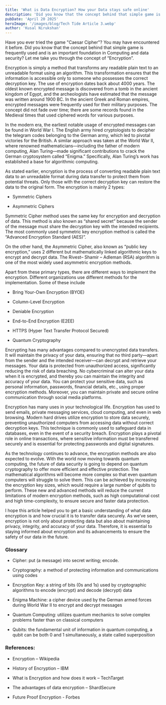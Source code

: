 ```yaml
---
title: 'What is Data Encryption? How your Data stays safe online'
description: 'Did you know that the concept behind that simple game is frequently used and is an important foundation in Computing and data security?'
pubDate: 'April 20 2025'
heroImage: '/images/blog/Tech Tide Article 3.webp'
author: 'Kusal Nirukshan'
---
```


Have you ever tried the game "Caesar Cipher"?  You may have encountered it before.  Did you know that the concept behind that simple game is frequently used and is an important foundation in Computing and data security? Let me take you through the concept of “Encryption”.

 

Encryption is simply a method that transforms any readable plain text to an unreadable format using an algorithm. This transformation ensures that the information is accessible only to someone who possesses the correct decryption key. The use of encryption dates back about 4000 years. The oldest known encrypted message is discovered from a tomb in the ancient kingdom of Egypt, and the archeologists have estimated that the message was written around 1900 BC. In the ancient Greek and Roman empires, encrypted messages were frequently used for their military purposes. The concept did not fade over time; there are some records found in the Medieval times that used ciphered words for various purposes.

 

In the modern era, the earliest notable usage of encrypted messages can be found in World War I. The English army hired cryptologists to decipher the telegram codes belonging to the German army, which led to pivotal victories for the British. A similar approach was taken at the World War II, where renowned mathematicians—including the father of modern computing, Alan Turing—made significant contributions to crack the German cryptosystem called “Enigma.” Specifically, Alan Turing’s work has established a base for algorithmic computing. 

 

As stated earlier, encryption is the process of converting readable plain text data to an unreadable format during data transfer to protect them from potential threats. Only those with the correct decryption key can restore the data to the original form. The encryption is mainly 2 types:

- Symmetric Ciphers

- Asymmetric Ciphers

Symmetric Cipher method uses the same key for encryption and decryption of data. This method is also known as “shared secret” because the sender of the message must share the decryption key with the intended recipients. The most commonly used symmetric key encryption method is called the “Advanced Encryption Standard (AES)”. 

On the other hand, the Asymmetric Cipher, also known as “public key encryption,” uses 2 different but mathematically linked algorithmic keys to encrypt and decrypt data. The Rivest– Shamir – Adleman (RSA) algorithm is one of the most widely used asymmetric encryption methods.

 

Apart from these primary types, there are different ways to implement the encryption. Different organizations use different methods for the implementation. Some of these include

- Bring Your-Own Encryption (BYOE)

- Column-Level Encryption

- Deniable Encryption

- End-to-End Encryption (E2EE)

- HTTPS (Hyper Text Transfer Protocol Secured)

- Quantum Cryptography

 

Encrypting has many advantages compared to unencrypted data transfers. It will maintain the privacy of your data, ensuring that no third party—apart from the sender and the intended receiver—can decrypt and retrieve your messages. Your data is protected from unauthorized access, significantly reducing the risk of data breaching. No cybercriminal can alter your data when it is encrypted, and thereby you can maintain the integrity and accuracy of your data. You can protect your sensitive data, such as personal information, passwords, financial details, etc., using proper encryption methods. Moreover, you can maintain private and secure online communication through social media platforms.

 

Encryption has many uses in your technological life. Encryption has used to send emails, private messaging services, cloud computing, and even in web browsing. Modern hard drives utilize encryption to store data securely, preventing unauthorized computers from accessing data without correct decryption keys. This technique is commonly used to safeguard data in databases, even in the event of a security breach.   Encryption plays a pivotal role in online transactions, where sensitive information must be transferred securely and is essential for protecting passwords and digital signatures. 

 

As the technology continues to advance, the encryption methods are also expected to evolve. With the world now moving towards quantum computing, the future of data security is going to depend on quantum cryptography to offer more efficient and effective protection. The mathematical algorithms will become more complex so that even quantum computers will struggle to solve them. This can be achieved by increasing the encryption key sizes, which would require a large number of qubits to perform. These new and advanced methods will reduce the current limitations of modern encryption methods, such as high computational cost and high time-complexity, to ensure secure and faster data protection.

 

I hope this article helped you to get a basic understanding of what data encryption is and how crucial it is to transfer data securely. As we’ve seen, encryption is not only about protecting data but also about maintaining privacy, integrity, and accuracy of your data. Therefore, it is essential to staying informed about encryption and its advancements to ensure the safety of our data in the future. 

 

 

 

### Glossary

- Cipher: put (a message) into secret writing; encode.

- Cryptography: a method of protecting information and communications using codes

- Encryption Key: a string of bits (0s and 1s) used by cryptographic algorithms to encode (encrypt) and decode (decrypt) data

- Enigma Machine: a cipher device used by the German armed forces during World War II to encrypt and decrypt messages

- Quantum Computing: utilizes quantum mechanics to solve complex problems faster than on classical computers

- Qubits: the fundamental unit of information in quantum computing, a qubit can be both 0 and 1 simultaneously, a state called superposition

### References:   

- Encryption – Wikipedia

- History of Encryption – IBM

- What is Encryption and how does it work – TechTarget

- The advantages of data encryption – ShardSecure

- Future Proof Encryption - Forbes
